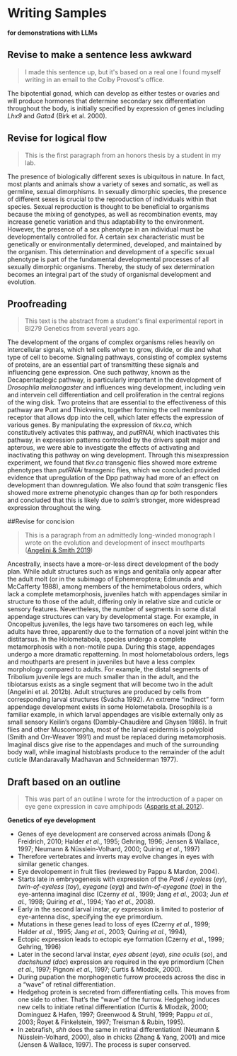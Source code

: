 # Writing Samples 

**for demonstrations with LLMs**



## Revise to make a sentence less awkward

> I made this sentence up, but it's based on a real one I found myself writing in an email to the Colby Provost's office.

The bipotential gonad, which can develop as either testes or ovaries and will produce hormones that determine secondary sex differentiation throughout the body, is initially specified by expression of genes including *Lhx9* and *Gata4* (Birk et al. 2000).



## Revise for logical flow

> This is the first paragraph from an honors thesis by a student in my lab. 

The presence of biologically different sexes is ubiquitous in nature. In fact, most plants and animals show a variety of sexes and somatic, as well as germline, sexual dimorphisms. In sexually dimorphic species, the presence of different sexes is crucial to the reproduction of individuals within that species. Sexual reproduction is thought to be beneficial to organisms because the mixing of genotypes, as well as recombination events, may increase genetic variation and thus adaptability to the environment. However, the presence of a sex phenotype in an individual must be developmentally controlled for. A certain sex characteristic must be genetically or environmentally determined, developed, and maintained by the organism. This determination and development of a specific sexual phenotype is part of the fundamental developmental processes of all sexually dimorphic organisms. Thereby, the study of sex determination becomes an integral part of the study of organismal development and evolution.



## Proofreading

> This text is the abstract from a student's final experimental report in BI279 Genetics from several years ago.

The development of the organs of complex organisms relies heavily on intercellular signals, which tell cells when to grow, divide, or die and what type of cell to become. Signaling pathways, consisting of complex systems of proteins, are an essential part of transmitting these signals and influencing gene expression. One such pathway, known as the Decapentaplegic pathway, is particularly important in the development of *Drosophila melanogaster* and influences wing development, including vein and intervein cell differentiation and cell proliferation in the central regions of the wing disk. Two proteins that are essential to the effectiveness of this pathway are Punt and Thickveins, together forming the cell membrane receptor that allows dpp into the cell, which later effects the expression of various genes. By manipulating the expression of *tkv.ca*, which constitutively activates this pathway, and *putRNAi*, which inactivates this pathway, in expression patterns controlled by the drivers spalt major and apterous, we were able to investigate the effects of activating and inactivating this pathway on wing development. Through this misexpression experiment, we found that *tkv.ca* transgenic flies showed more extreme phenotypes than *putRNAi* transgenic flies, which we concluded provided evidence that upregulation of the Dpp pathway had more of an effect on development than downregulation. We also found that *salm* transgenic flies showed more extreme phenotypic changes than *ap* for both responders and concluded that this is likely due to *salm*’s stronger, more widespread expression throughout the wing.



##Revise for concision

> This is a paragraph from an admittedly long-winded monograph I wrote on the evolution and development of insect mouthparts ([Angelini & Smith 2019](https://link.springer.com/chapter/10.1007/978-3-030-29654-4_5))

Ancestrally, insects have a more-or-less direct development of the body plan. While adult structures such as wings and genitalia only appear after the adult molt (or in the subimago of Ephemeroptera; Edmunds and McCafferty 1988), among members of the hemimetabolous orders, which lack a complete metamorphosis, juveniles hatch with appendages similar in structure to those of the adult, differing only in relative size and cuticle or sensory features. Nevertheless, the number of segments in some distal appendage structures can vary by developmental stage. For example, in Oncopeltus juveniles, the legs have two tarsomeres on each leg, while adults have three, apparently due to the formation of a novel joint within the distitarsus. In the Holometabola, species undergo a complete metamorphosis with a non-motile pupa. During this stage, appendages undergo a more dramatic repatterning. In most holometabolous orders, legs and mouthparts are present in juveniles but have a less complex morphology compared to adults. For example, the distal segments of Tribolium juvenile legs are much smaller than in the adult, and the tibiotarsus exists as a single segment that will become two in the adult (Angelini et al. 2012b). Adult structures are produced by cells from corresponding larval structures (Švácha 1992). An extreme “indirect” form appendage development exists in some Holometabola. Drosophila is a familiar example, in which larval appendages are visible externally only as small sensory Keilin’s organs (Dambly-Chaudière and Ghysen 1986). In fruit flies and other Muscomorpha, most of the larval epidermis is polyploid (Smith and Orr-Weaver 1991) and must be replaced during metamorphosis. Imaginal discs give rise to the appendages and much of the surrounding body wall, while imaginal histoblasts produce to the remainder of the adult cuticle (Mandaravally Madhavan and Schneiderman 1977).



## Draft based on an outline

> This was part of an outline I wrote for the introduction of a paper on eye gene expression in cave amphipods ([Asparis et al. 2012](https://onlinelibrary.wiley.com/doi/10.1111/j.1420-9101.2012.02481.x)).

**Genetics of eye development**

- Genes of eye development are conserved across animals (Dong & Freidrich, 2010; Halder *et al.*, 1995; Gehring, 1996; Jensen & Wallace, 1997; Neumann & Nüsslein-Volhard, 2000; Quiring *et al.*, 1997) 
- Therefore vertebrates and inverts may evolve changes in eyes with similar genetic changes. 
- Eye devolopement in fruit flies (reviewed by Pappu & Mardon, 2004). 
- Starts late in embryogenesis with expression of the *Pax6* / *eyeless* (*ey*), *twin-of-eyeless* (*toy*), *eyegone* (*eyg*) and *twin-of-eyegone* (*toe*) in the eye-antenna imaginal disc (Czerny *et al.*, 1999; Jang *et al.*, 2003; Jun *et al.*, 1998; Quiring *et al.*, 1994; Yao *et al.*, 2008). 
- Early in the second larval instar, *ey* expression is limited to posterior of eye-antenna disc, specifying the eye primordium. 
- Mutations in these genes lead to loss of eyes (Czerny *et al.*, 1999; Halder *et al.*, 1995; Jang *et al.*, 2003; Quiring *et al.*, 1994), 
- Ectopic expression leads to ectopic eye formation (Czerny *et al.*, 1999; Gehring, 1996)
- Later in the second larval instar, *eyes absent* (*eya*), *sine oculis* (*so*), and *dachshund* (*dac*) expression are required in the eye primordium (Chen *et al.*, 1997; Pignoni *et al.*, 1997; Curtis & Mlodzik, 2000). 
- During pupation the morphogenetic furrow proceeds across the disc in a “wave” of retinal differentiation. 
- Hedgehog protein is secreted from differentiating cells. This moves from one side to other. That’s the “wave” of the furrow. Hedgehog induces new cells to initiate retinal differentiation (Curtis & Mlodzik, 2000; Dominguez & Hafen, 1997; Greenwood & Struhl, 1999; Pappu *et al.*, 2003; Royet & Finkelstein, 1997; Treisman & Rubin, 1995). 
- In zebrafish, *shh* does the same in retinal differentiation! (Neumann & Nüsslein-Volhard, 2000), also in chicks (Zhang & Yang, 2001) and mice (Jensen & Wallace, 1997). The process is super conserved.

